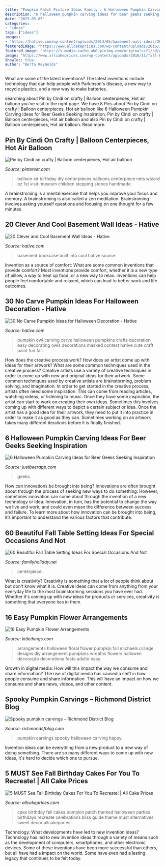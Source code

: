 ```yaml
---
title: "Pumpkin Patch Picture Ideas Family : 6 Halloween Pumpkin Carving Ideas For Beer Geeks Seeking Inspiration"
description: "6 halloween pumpkin carving ideas for beer geeks seeking inspiration"
date: "2023-05-05"
categories:
- "ideas"
tags: ["ideas"]
images:
- "https://hative.com/wp-content/uploads/2014/05/basement-wall-ideas/20-bookcase-in-basement-wall.jpg"
featuredImage: "https://www.allcakeprices.com/wp-content/uploads/2016/11/fall-birthday-cake-1.jpg"
featured_image: "https://s-media-cache-ak0.pinimg.com/originals/f1/cd/ac/f1cdac21857edb5e9214a73e28c379b6.jpg"
image: "https://www.allcakeprices.com/wp-content/uploads/2016/11/fall-birthday-cake-1.jpg"
ShowToc: true
author: "Berta Reynolds"
---
```



What are some of the latest inventions?
The latest inventions include technology that can help people with Parkinson's disease, a new way to recycle plastics, and a new way to make batteries.

	

		
searching about Pin by Cindi on crafty | Balloon centerpieces, Hot air balloon you've visit to the right page. We have 8 Pics about Pin by Cindi on crafty | Balloon centerpieces, Hot air balloon like 6 Halloween Pumpkin Carving Ideas for Beer Geeks Seeking Inspiration, Pin by Cindi on crafty | Balloon centerpieces, Hot air balloon and also Pin by Cindi on crafty | Balloon centerpieces, Hot air balloon. Read more:
		
    
## Pin By Cindi On Crafty | Balloon Centerpieces, Hot Air Balloon

<img loading=lazy src="https://i.pinimg.com/736x/03/a3/22/03a3223634f169e5883cc35b384a988f--balloon-party-balloon-ideas.jpg" onerror="this.onerror=null;this.src='https://tse2.mm.bing.net/th?id=OIP.pgX2As-BiQzYibKgzeFc5AHaJ7&amp;pid=15.1';" alt="Pin by Cindi on crafty | Balloon centerpieces, Hot air balloon">

_Source: pinterest.com_

>balloon air birthday diy centerpieces balloons centerpiece nets wizard oz 1st visit museum children stepping stones handmade. 

	

A brainstroming is a mental exercise that helps you improve your focus and memory. A brainstroming is also called a zen meditation. Brainstroming involves asking yourself questions and focusing on one thought for a few minutes.

    
## 20 Clever And Cool Basement Wall Ideas - Hative

<img loading=lazy src="https://hative.com/wp-content/uploads/2014/05/basement-wall-ideas/20-bookcase-in-basement-wall.jpg" onerror="this.onerror=null;this.src='https://tse3.mm.bing.net/th?id=OIP.5ls36B5bKwGYwSnnwifRuQAAAA&amp;pid=15.1';" alt="20 Clever and Cool Basement Wall Ideas - Hative">

_Source: hative.com_

>basement bookcase built into cool hative source. 

	

Invention as a source of comfort: What are some common inventions that provide comfort?
Most inventions provide comfort, whether it is a new type of pillow, a way to heat up food, or a new way to relax. Inventions can help people feel comfortable and relaxed, which can lead to better work and life outcomes.

    
## 30 No Carve Pumpkin Ideas For Halloween Decoration - Hative

<img loading=lazy src="https://hative.com/wp-content/uploads/2014/10/no-carve-pumpkin-ideas/22-masked-owl-pumpkin.jpg" onerror="this.onerror=null;this.src='https://tse1.mm.bing.net/th?id=OIP.fdypsW8rwiI8Q7EEmqbg8gHaHa&amp;pid=15.1';" alt="30 No Carve Pumpkin Ideas for Halloween Decoration - Hative">

_Source: hative.com_

>pumpkin owl carving carve halloween pumpkins crafts decoration easy decorating owls decorations masked contest hative cute craft paint fun fall. 

	

How does the creative process work? How does an artist come up with ideas for their artwork? What are some common techniques used in the creative process?
Creative artists use a variety of creative techniques in order to come up with new and original ideas for their artwork. Some common techniques used by creative artists are brainstorming, problem solving, and imagination. In order to get started in the creative process, artists often need some inspiration. This can come from reading articles, watching videos, or listening to music. Once they have some inspiration, the artist can start to work on creating their own ideas. Sometimes this involves coming up with different ways to depict a certain subject or idea. Once the artist has a good idea for their artwork, they need to put it into practice in order to make it as good as they can. Sometimes working on an artwork takes many different iterations before it is finally finished.

    
## 6 Halloween Pumpkin Carving Ideas For Beer Geeks Seeking Inspiration

<img loading=lazy src="https://cdn2.justwineapp.com/assets/article/2019/09/Pumpkin-eating-a-pumpkin-1-1200x630.jpg" onerror="this.onerror=null;this.src='https://tse3.mm.bing.net/th?id=OIP.Cca3RPfsV4vnUwXWRJ18oQHaD4&amp;pid=15.1';" alt="6 Halloween Pumpkin Carving Ideas for Beer Geeks Seeking Inspiration">

_Source: justbeerapp.com_

>geeks. 

	

How can innovations be brought into being?
Innovations are often brought about through the process of seeking new ways to do something. However, sometimes innovation can come about through the invention of a new technology or idea. Innovation, in turn, has the potential to change the way we live and work, and could even mean the difference between success and failure. To learn more about how innovation can be brought into being, it’s important to understand the various factors that contribute.

    
## 60 Beautiful Fall Table Setting Ideas For Special Occasions And Not

<img loading=lazy src="http://www.familyholiday.net/wp-content/uploads/2018/08/60Beautiful-Fall-Table-Setting-Ideas-_37.jpg" onerror="this.onerror=null;this.src='https://tse2.mm.bing.net/th?id=OIP.zibCAP59kjd9Z55JSS3VYAHaLH&amp;pid=15.1';" alt="60 Beautiful Fall Table Setting Ideas For Special Occasions And Not">

_Source: familyholiday.net_

>centerpiece. 

	

What is creativity?
Creativity is something that a lot of people think about but don't know what it is. Creative ideas can come from anything from your everyday life to the most brainstorming sessions you have ever had. Whether it's coming up with new ideas for products or services, creativity is something that everyone has in them.

    
## 16 Easy Pumpkin Flower Arrangements

<img loading=lazy src="https://s-media-cache-ak0.pinimg.com/originals/f1/cd/ac/f1cdac21857edb5e9214a73e28c379b6.jpg" onerror="this.onerror=null;this.src='https://tse4.mm.bing.net/th?id=OIP.SlR2UvtDAlNezlDgrPrzSwHaJ4&amp;pid=15.1';" alt="16 Easy Pumpkin Flower Arrangements">

_Source: littlethings.com_

>arrangements halloween floral flower pumpkin fall michaels orange designs diy arrangement pumpkins wreaths flowers hallowen decoração decorations festa adulto easy. 

	

Growth in digital media: How will this impact the way we consume and share information?
The rise of digital media has caused a shift in how people consume and share information. This will have an impact on how we consume and share news, videos, and other content.

    
## Spooky Pumpkin Carvings – Richmond District Blog

<img loading=lazy src="https://richmondsfblog.com/wp-content/uploads/2011/10/pumpkins3.jpg" onerror="this.onerror=null;this.src='https://tse3.mm.bing.net/th?id=OIP.GxcoQj2aF4ObhuSCVFtRlwHaGA&amp;pid=15.1';" alt="Spooky pumpkin carvings – Richmond District Blog">

_Source: richmondsfblog.com_

>pumpkin carvings spooky halloween carving happy. 

	

Invention ideas can be everything from a new product to a new way of doing something. There are so many different ways to come up with new ideas, it's hard to decide which one to pursue.

    
## 5 MUST See Fall Birthday Cakes For You To Recreate! | All Cake Prices

<img loading=lazy src="https://www.allcakeprices.com/wp-content/uploads/2016/11/fall-birthday-cake-1.jpg" onerror="this.onerror=null;this.src='https://tse1.mm.bing.net/th?id=OIP.nlKGsXCCpFur4pWc9hm2PQHaLH&amp;pid=15.1';" alt="5 MUST See Fall Birthday Cakes For You To Recreate! | All Cake Prices">

_Source: allcakeprices.com_

>cake birthday fall cakes pumpkin patch themed halloween parties birthdays recreate celebrations bliss guide theme must alternatives sweet decor allcakeprices. 

	

Technology: What developments have led to new invention ideas?
Technology has led to new invention ideas through a variety of means such as the development of computers, smartphones, and other electronic devices. Some of these inventions have been more successful than others, but all have had a impact on the world. Some have even had a lasting legacy that continues to be felt today.

